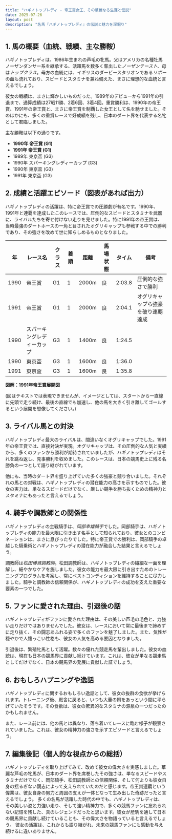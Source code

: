 ```yaml
---
title: "ハギノトップレディ - 帝王賞女王、その華麗なる生涯と伝説"
date: 2025-07-26
layout: post
description: "名馬『ハギノトップレディ』の伝説と魅力を深堀り"
---
```


## 1. 馬の概要（血統、戦績、主な勝鞍）

ハギノトップレディは、1986年生まれの芦毛の牝馬。父はアメリカの名種牡馬ノーザンダンサー系を継承する、活躍馬を数多く輩出した*ノーザンテースト*、母は*トップクラス*。母方の血統には、イギリスのダービースタリオンである*リボー*の血も流れており、スピードとスタミナを兼ね備えた、まさに理想的な血統と言えるでしょう。

彼女の戦績は、まさに輝かしいものだった。1989年のデビューから1991年の引退まで、通算成績は27戦11勝、2着6回、3着4回。重賞勝利は、1990年の帝王賞、1991年の帝王賞と、まさに帝王賞を制覇した女王として名を馳せました。そのほかにも、多くの重賞レースで好成績を残し、日本のダート界を代表する名牝として君臨しました。

主な勝鞍は以下の通りです。

* **1990年 帝王賞 (G1)**
* **1991年 帝王賞 (G1)**
* 1989年  東京盃 (G3)
* 1990年  スパーキングレディーカップ (G3)
* 1990年  東京盃 (G3)
* 1991年  東京盃 (G3)


## 2. 成績と活躍エピソード（図表があれば出力）

ハギノトップレディの活躍は、特に帝王賞での圧勝劇が有名です。1990年、1991年と連覇を達成したこのレースでは、圧倒的なスピードとスタミナを武器に、ライバルたちを寄せ付けない走りを見せました。特に1991年の帝王賞は、当時最強のダートホースの一角と目されたオグリキャップも参戦する中での勝利であり、その強さを改めて世に知らしめるものとなりました。

| 年 | レース名       | クラス | 着順 | 距離 | 馬場状態 | タイム | 備考                                      |
|---|---------------|-------|------|------|---------|-------|-------------------------------------------|
| 1990 | 帝王賞         | G1    | 1    | 2000m | 良      | 2:03.8 | 圧倒的な強さで勝利                       |
| 1991 | 帝王賞         | G1    | 1    | 2000m | 良      | 2:04.1 | オグリキャップら強豪を破り連覇達成      |
| 1990 | スパーキングレディーカップ | G3    | 1    | 1400m | 良      | 1:24.5 |                                           |
| 1990 | 東京盃         | G3    | 1    | 1600m | 良      | 1:36.0 |                                           |
| 1991 | 東京盃         | G3    | 1    | 1600m | 良      | 1:35.8 |                                           |


**図解：1991年帝王賞展開図**

(図はテキストでは表現できませんが、イメージとしては、スタートから一直線に先頭で走り続け、最後の直線でも加速し、他の馬を大きく引き離してゴールするという展開を想像してください。)


## 3. ライバル馬との対決

ハギノトップレディ最大のライバルは、間違いなくオグリキャップでした。1991年の帝王賞では、直接対決が実現。オグリキャップは、その圧倒的な人気と実績から、多くのファンから勝利が期待されていましたが、ハギノトップレディはそれを跳ね返し、見事勝利を収めました。このレースは、日本の競馬史上に残る名勝負の一つとして語り継がれています。

他にも、当時のダート界を盛り上げていた多くの強豪と競り合いました。それぞれの馬との対戦は、ハギノトップレディの潜在能力の高さを示すものでした。彼女の実力は、単なるスピードだけでなく、厳しい競争を勝ち抜くための精神力とスタミナにもあったと言えるでしょう。


## 4. 騎手や調教師との関係性

ハギノトップレディの主戦騎手は、*岡部幸雄騎手*でした。岡部騎手は、ハギノトップレディの能力を最大限に引き出す名手として知られており、彼女とのコンビネーションは、まさに息ぴったりでした。特に帝王賞での勝利は、岡部騎手の卓越した騎乗術とハギノトップレディの潜在能力が融合した結果と言えるでしょう。

調教師は*松田博資調教師*。松田調教師は、ハギノトップレディの繊細な一面を理解し、細やかなケアを施しました。彼女の能力を最大限に引き出すためのトレーニングプログラムを考案し、常にベストコンディションを維持することに尽力しました。騎手と調教師の信頼関係が、ハギノトップレディの成功を支えた重要な要素の一つでした。


## 5. ファンに愛された理由、引退後の話

ハギノトップレディがファンに愛された理由は、その美しい芦毛の毛色と、力強い走りだけではありませんでした。彼女は、レースにおいて常に最後まで諦めずに走り抜く、その闘志あふれる姿で多くのファンを魅了しました。また、気性が穏やかで人懐っこい性格も、彼女の人気を高める要因となりました。

引退後は、繁殖牝馬として活躍。数々の優れた競走馬を輩出しました。彼女の血統は、現在も日本の競馬界に貢献し続けています。これは、彼女が単なる競走馬としてだけでなく、日本の競馬界の発展に貢献した証でしょう。


## 6. おもしろハプニングや逸話

ハギノトップレディに関するおもしろい逸話として、彼女の抜群の食欲が挙げられます。トレーニング後、厩舎に戻ると、いつも大量の餌をあっという間に平らげていたそうです。その食欲は、彼女の驚異的なスタミナの源泉の一つだったのかもしれません。

また、レース前には、他の馬とは異なり、落ち着いてレースに臨む様子が観察されていました。これは、彼女の精神力の強さを示すエピソードと言えるでしょう。


## 7. 編集後記（個人的な視点からの総括）

ハギノトップレディを取り上げてみて、改めて彼女の偉大さを実感しました。華麗な芦毛の牝馬が、日本のダート界を席巻したその強さは、単なるスピードやスタミナだけでなく、岡部騎手、松田調教師との信頼関係、そして何よりも彼女自身の揺るぎない闘志によって支えられていたのだと感じます。帝王賞連覇という偉業は、彼女自身の努力と周囲の支えが一体となって生み出した奇跡だったと言えるでしょう。  多くの名馬が活躍した時代の中でも、ハギノトップレディは、その美しい姿と力強い走り、そして強い精神力で、多くの競馬ファンに忘れられない記憶を残した、真のレジェンドだったと思います。彼女が産駒を通して日本の競馬界に貢献し続けていることも、その偉大さを物語っていると言えるでしょう。  彼女の活躍は、これからも語り継がれ、未来の競馬ファンにも感動を与え続けるに違いありません。
